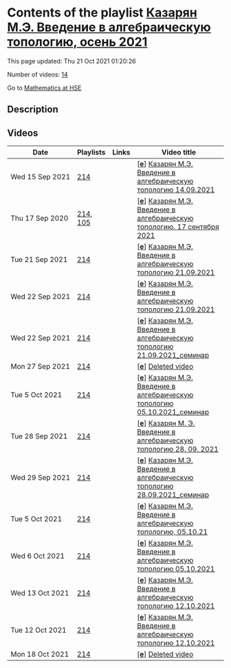 # Contents of the playlist [Казарян М.Э. Введение в  алгебраическую топологию, осень 2021](https://www.youtube.com/playlist?list=PLq3E5oubNNoBFRjCAydOaG-RTa-HKJDpD)

This page updated: Thu 21 Oct 2021 01:20:26

Number of videos: [14](#videos)

Go to [Mathematics at HSE](../README.md)

## Description



## Videos

|Date|Playlists|Links|Video title|
|---|---|---|---|
| Wed&nbsp;15&nbsp;Sep&nbsp;2021 | [214](../playlists/214 "Казарян М.Э. Введение в  алгебраическую топологию, осень 2021") |  | [[**e**](https://studio.youtube.com/video/EIGdCFEASPg/edit "Edit")] [Казарян М.Э. Введение в  алгебраическую топологию 14.09.2021](https://www.youtube.com/watch?v=EIGdCFEASPg&list=PLq3E5oubNNoBFRjCAydOaG-RTa-HKJDpD) |
| Thu&nbsp;17&nbsp;Sep&nbsp;2020 | [214](../playlists/214 "Казарян М.Э. Введение в  алгебраическую топологию, осень 2021"), [105](../playlists/105 "Казарян М.Э. Введение в алгебраическую топологию. Осень 2020") |  | [[**e**](https://studio.youtube.com/video/UE0gCEjQ0Xw/edit "Edit")] [Казарян М.Э. Введение в алгебраическую топологию.  17 сентября 2021](https://www.youtube.com/watch?v=UE0gCEjQ0Xw&list=PLq3E5oubNNoBFRjCAydOaG-RTa-HKJDpD "Вместо лекции от 14.09.2021.") |
| Tue&nbsp;21&nbsp;Sep&nbsp;2021 | [214](../playlists/214 "Казарян М.Э. Введение в  алгебраическую топологию, осень 2021") |  | [[**e**](https://studio.youtube.com/video/DHCgCaE-4wA/edit "Edit")] [Казарян М.Э. Введение в  алгебраическую топологию 21.09.2021](https://www.youtube.com/watch?v=DHCgCaE-4wA&list=PLq3E5oubNNoBFRjCAydOaG-RTa-HKJDpD) |
| Wed&nbsp;22&nbsp;Sep&nbsp;2021 | [214](../playlists/214 "Казарян М.Э. Введение в  алгебраическую топологию, осень 2021") |  | [[**e**](https://studio.youtube.com/video/3_3PPyEpNFA/edit "Edit")] [Казарян М.Э. Введение в  алгебраическую топологию 21.09.2021](https://www.youtube.com/watch?v=3_3PPyEpNFA&list=PLq3E5oubNNoBFRjCAydOaG-RTa-HKJDpD) |
| Wed&nbsp;22&nbsp;Sep&nbsp;2021 | [214](../playlists/214 "Казарян М.Э. Введение в  алгебраическую топологию, осень 2021") |  | [[**e**](https://studio.youtube.com/video/REnNIlvLBQU/edit "Edit")] [Казарян М.Э. Введение в  алгебраическую топологию 21.09.2021&#95;cеминар](https://www.youtube.com/watch?v=REnNIlvLBQU&list=PLq3E5oubNNoBFRjCAydOaG-RTa-HKJDpD) |
| Mon&nbsp;27&nbsp;Sep&nbsp;2021 | [214](../playlists/214 "Казарян М.Э. Введение в  алгебраическую топологию, осень 2021") |  | [[**e**](https://studio.youtube.com/video/ZwdgVqH4z4k/edit "Edit")] [Deleted video](https://www.youtube.com/watch?v=ZwdgVqH4z4k&list=PLq3E5oubNNoBFRjCAydOaG-RTa-HKJDpD "This video is unavailable.") |
| Tue&nbsp;5&nbsp;Oct&nbsp;2021 | [214](../playlists/214 "Казарян М.Э. Введение в  алгебраическую топологию, осень 2021") |  | [[**e**](https://studio.youtube.com/video/uaZw9V82jII/edit "Edit")] [Казарян М.Э. Введение в  алгебраическую топологию 05.10.2021&#95;семинар](https://www.youtube.com/watch?v=uaZw9V82jII&list=PLq3E5oubNNoBFRjCAydOaG-RTa-HKJDpD) |
| Tue&nbsp;28&nbsp;Sep&nbsp;2021 | [214](../playlists/214 "Казарян М.Э. Введение в  алгебраическую топологию, осень 2021") |  | [[**e**](https://studio.youtube.com/video/yvuzYcVLLLI/edit "Edit")] [Казарян М. Э.  Введение в алгебраическую топологию 28. 09. 2021](https://www.youtube.com/watch?v=yvuzYcVLLLI&list=PLq3E5oubNNoBFRjCAydOaG-RTa-HKJDpD) |
| Wed&nbsp;29&nbsp;Sep&nbsp;2021 | [214](../playlists/214 "Казарян М.Э. Введение в  алгебраическую топологию, осень 2021") |  | [[**e**](https://studio.youtube.com/video/ou_ZpIbYAc0/edit "Edit")] [Казарян М.Э. Введение в алгебраическую топологию 28.09.2021&#95;cеминар](https://www.youtube.com/watch?v=ou_ZpIbYAc0&list=PLq3E5oubNNoBFRjCAydOaG-RTa-HKJDpD) |
| Tue&nbsp;5&nbsp;Oct&nbsp;2021 | [214](../playlists/214 "Казарян М.Э. Введение в  алгебраическую топологию, осень 2021") |  | [[**e**](https://studio.youtube.com/video/ZWV0igKpsw0/edit "Edit")] [Казарян М.Э. Введение в алгебраическую топологию, 05.10.21](https://www.youtube.com/watch?v=ZWV0igKpsw0&list=PLq3E5oubNNoBFRjCAydOaG-RTa-HKJDpD) |
| Wed&nbsp;6&nbsp;Oct&nbsp;2021 | [214](../playlists/214 "Казарян М.Э. Введение в  алгебраическую топологию, осень 2021") |  | [[**e**](https://studio.youtube.com/video/HwjA1IhMfg4/edit "Edit")] [Казарян М.Э. Введение в  алгебраическую топологию 05.10.2021](https://www.youtube.com/watch?v=HwjA1IhMfg4&list=PLq3E5oubNNoBFRjCAydOaG-RTa-HKJDpD) |
| Wed&nbsp;13&nbsp;Oct&nbsp;2021 | [214](../playlists/214 "Казарян М.Э. Введение в  алгебраическую топологию, осень 2021") |  | [[**e**](https://studio.youtube.com/video/O9Iv4mXqP6Q/edit "Edit")] [Казарян М.Э. Введение в  алгебраическую топологию 12.10.2021](https://www.youtube.com/watch?v=O9Iv4mXqP6Q&list=PLq3E5oubNNoBFRjCAydOaG-RTa-HKJDpD) |
| Tue&nbsp;12&nbsp;Oct&nbsp;2021 | [214](../playlists/214 "Казарян М.Э. Введение в  алгебраическую топологию, осень 2021") |  | [[**e**](https://studio.youtube.com/video/33YYDzuzA4U/edit "Edit")] [Казарян М.Э. Введение в алгебраическую топологию 12.10.2021](https://www.youtube.com/watch?v=33YYDzuzA4U&list=PLq3E5oubNNoBFRjCAydOaG-RTa-HKJDpD) |
| Mon&nbsp;18&nbsp;Oct&nbsp;2021 | [214](../playlists/214 "Казарян М.Э. Введение в  алгебраическую топологию, осень 2021") |  | [[**e**](https://studio.youtube.com/video/lZsGRrlxoas/edit "Edit")] [Deleted video](https://www.youtube.com/watch?v=lZsGRrlxoas&list=PLq3E5oubNNoBFRjCAydOaG-RTa-HKJDpD "This video is unavailable.") |
